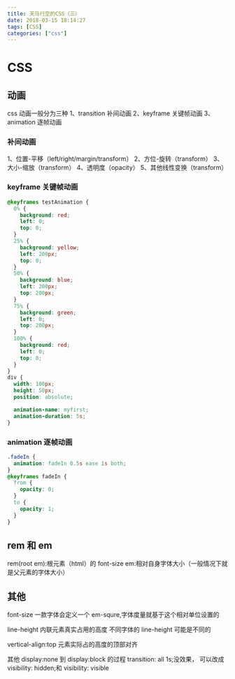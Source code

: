 ```yaml
---
title: 天马行空的CSS（三）
date: 2018-03-15 18:14:27
tags: [CSS]
categories: ["css"]
---
```


# CSS

## 动画

css 动画一般分为三种
1、transition 补间动画
2、keyframe 关键帧动画
3、animation 逐帧动画

<!--more-->

### 补间动画

1、位置-平移（left/right/margin/transform）
2、方位-旋转（transform）
3、大小-缩放（transform）
4、透明度（opacity）
5、其他线性变换（transform）

### keyframe 关键帧动画

```css
@keyframes testAnimation {
  0% {
    background: red;
    left: 0;
    top: 0;
  }
  25% {
    background: yellow;
    left: 200px;
    top: 0;
  }
  50% {
    background: blue;
    left: 200px;
    top: 200px;
  }
  75% {
    background: green;
    left: 0;
    top: 200px;
  }
  100% {
    background: red;
    left: 0;
    top: 0;
  }
}
div {
  width: 100px;
  height: 50px;
  position: absolute;

  animation-name: myfirst;
  animation-duration: 5s;
}
```

### animation 逐帧动画

```css
.fadeIn {
  animation: fadeIn 0.5s ease 1s both;
}
@keyframes fadeIn {
  from {
    opacity: 0;
  }
  to {
    opacity: 1;
  }
}
```

## rem 和 em

rem(root em):根元素（html）的 font-size
em:相对自身字体大小（一般情况下就是父元素的字体大小）

## 其他

font-size
一款字体会定义一个 em-squre,字体度量就基于这个相对单位设置的

line-height
内联元素真实占用的高度
不同字体的 line-height 可能是不同的

vertical-align:top
元素实际占的高度的顶部对齐

其他
display:none 到 display:block 的过程 transition: all 1s;没效果，
可以改成 visibility: hidden;和 visibility: visible
